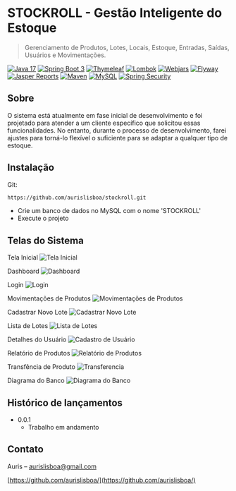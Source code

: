 
# STOCKROLL - Gestão Inteligente do Estoque
> Gerenciamento de Produtos, Lotes, Locais, Estoque, Entradas, Saídas, Usuários e Movimentações.

[![Java 17](https://img.shields.io/badge/Java-17-green.svg)](https://jdk.java.net/archive/)
[![Spring Boot 3](https://img.shields.io/badge/Spring%20Boot-3.2.1-green.svg)](https://spring.io/blog/2023/12/21/spring-boot-3-2-1-available-now) 
[![Thymeleaf](https://img.shields.io/badge/Thymeleaf-3.1-green.svg)](https://www.thymeleaf.org/index.html)
[![Lombok](https://img.shields.io/badge/Lombok-1.18-green.svg)]([site](https://projectlombok.org/all-versions))
[![Webjars](https://img.shields.io/badge/Webjars-0.48-green.svg)]([site](https://www.webjars.org/))
[![Flyway](https://img.shields.io/badge/Flyway-9.22-green.svg)]([site](https://flywaydb.org/))
[![Jasper Reports](https://img.shields.io/badge/Jasper%20Reports-6.15-green.svg)]([site](https://www.jaspersoft.com/))
[![Maven](https://img.shields.io/badge/Maven-3.9-green.svg)]([site](https://maven.apache.org/))
[![MySQL](https://img.shields.io/badge/MySQL-8.0-green.svg)]([site](https://dev.mysql.com/downloads/))
[![Spring Security](https://img.shields.io/badge/Spring%20Security-3.2-green.svg)]([site](https://spring.io/projects/spring-security))


## Sobre

O sistema está atualmente em fase inicial de desenvolvimento e foi projetado para atender a um cliente específico que solicitou essas funcionalidades. No entanto, durante o processo de desenvolvimento, farei ajustes para torná-lo flexível o suficiente para se adaptar a qualquer tipo de estoque.




## Instalação

Git:

```sh
https://github.com/aurislisboa/stockroll.git
```
* Crie um banco de dados no MySQL com o nome 'STOCKROLL'
* Execute o projeto


## Telas do Sistema

Tela Inicial
![Tela Inicial](telas-projeto/home.png)

Dashboard
![Dashboard](telas-projeto/dashboard.png)

Login
![Login](telas-projeto/login.png)

Movimentações de Produtos
![Movimentações de Produtos](telas-projeto/movimentacao.png)

Cadastrar Novo Lote
![Cadastrar Novo Lote](telas-projeto/cadastro-lote.png)

Lista de Lotes
![Lista de Lotes](telas-projeto/lotes.png)

Detalhes do Usuário
![Cadastro de Usuário](telas-projeto/detalhe-usuario.png)

Relatório de Produtos
![Relatório de Produtos](telas-projeto/relatorio-produto.png)

Transfência de Produto
![Transferencia](telas-projeto/transferir-produto.png)

Diagrama do Banco
![Diagrama do Banco](diagrama-db.png)


## Histórico de lançamentos

* 0.0.1
    * Trabalho em andamento

## Contato

Auris – aurislisboa@gmail.com

[https://github.com/aurislisboa/](https://github.com/aurislisboa/)



